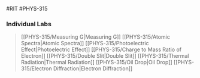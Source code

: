 #RIT #PHYS-315

### Individual Labs
> [[PHYS-315/Measuring G\|Measuring G]]
> [[PHYS-315/Atomic Spectra\|Atomic Spectra]]
> [[PHYS-315/Photoelectric Effect\|Photoelectric Effect]]
> [[PHYS-315/Charge to Mass Ratio of Electron]]
> [[PHYS-315/Double Slit\|Double Slit]]
> [[PHYS-315/Thermal Radiation\|Thermal Radiation]]
> [[PHYS-315/Oil Drop\|Oil Drop]]
> [[PHYS-315/Electron Diffraction\|Electron Diffraction]]

